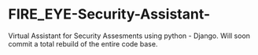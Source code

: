 # FIRE_EYE-Security-Assistant-
Virtual Assistant for Security Assesments using python - Django. Will soon commit a total rebuild of the entire code base.
